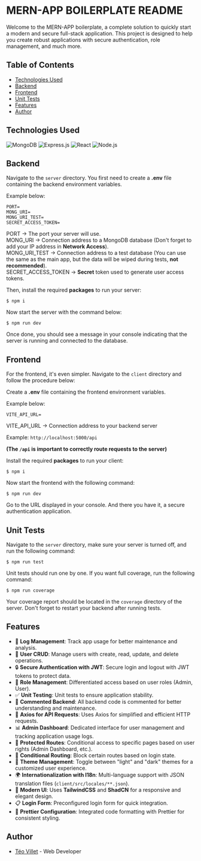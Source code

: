 # MERN-APP BOILERPLATE README

Welcome to the MERN-APP boilerplate, a complete solution to quickly start a modern and secure full-stack application. This project is designed to help you create robust applications with secure authentication, role management, and much more.

## Table of Contents

- [Technologies Used](#technologies-used)
- [Backend](#backend)
- [Frontend](#frontend)
- [Unit Tests](#unit-tests)
- [Features](#features)
- [Author](#author)

## Technologies Used

![MongoDB](https://img.shields.io/badge/MongoDB-4EA94B?style=for-the-badge&logo=mongodb&logoColor=white)
![Express.js](https://img.shields.io/badge/Express.js-000000?style=for-the-badge&logo=express&logoColor=white)
![React](https://img.shields.io/badge/React-20232A?style=for-the-badge&logo=react&logoColor=61DAFB)
![Node.js](https://img.shields.io/badge/Node.js-43853D?style=for-the-badge&logo=node.js&logoColor=white)

## Backend

Navigate to the `server` directory.
You first need to create a **.env** file containing the backend environment variables.

Example below:

```env
PORT=
MONG_URI=
MONG_URI_TEST=
SECRET_ACCESS_TOKEN=
```

PORT -> The port your server will use.  
MONG_URI -> Connection address to a MongoDB database (Don't forget to add your IP address in **Network Access**).  
MONG_URI_TEST -> Connection address to a test database (You can use the same as the main app, but the data will be wiped during tests, **not recommended**).  
SECRET_ACCESS_TOKEN -> **Secret** token used to generate user access tokens.

Then, install the required **packages** to run your server:

```shell
$ npm i
```

Now start the server with the command below:

```shell
$ npm run dev
```

Once done, you should see a message in your console indicating that the server is running and connected to the database.

## Frontend

For the frontend, it's even simpler. Navigate to the `client` directory and follow the procedure below:

Create a **.env** file containing the frontend environment variables.

Example below:

```env
VITE_API_URL=
```

VITE_API_URL -> Connection address to your backend server

Example: `http://localhost:5000/api`

**(The `/api` is important to correctly route requests to the server)**

Install the required **packages** to run your client:

```shell
$ npm i
```

Now start the frontend with the following command:

```shell
$ npm run dev
```

Go to the URL displayed in your console.
And there you have it, a secure authentication application.

## Unit Tests

Navigate to the `server` directory, make sure your server is turned off, and run the following command:

```shell
$ npm run test
```

Unit tests should run one by one.
If you want full coverage, run the following command:

```shell
$ npm run coverage
```

Your coverage report should be located in the `coverage` directory of the server.
Don't forget to restart your backend after running tests.

## Features

- 📜 **Log Management**: Track app usage for better maintenance and analysis.
- 👥 **User CRUD**: Manage users with create, read, update, and delete operations.
- 🔒 **Secure Authentication with JWT**: Secure login and logout with JWT tokens to protect data.
- 🏢 **Role Management**: Differentiated access based on user roles (Admin, User).
- ✅ **Unit Testing**: Unit tests to ensure application stability.
- 📝 **Commented Backend**: All backend code is commented for better understanding and maintenance.
- 🔗 **Axios for API Requests**: Uses Axios for simplified and efficient HTTP requests.
- 📊 **Admin Dashboard**: Dedicated interface for user management and tracking application usage logs.
- 🔐 **Protected Routes**: Conditional access to specific pages based on user rights (Admin Dashboard, etc.).
- 🚧 **Conditional Routing**: Block certain routes based on login state.
- 🌙 **Theme Management**: Toggle between "light" and "dark" themes for a customized user experience.
- 🌍 **Internationalization with I18n**: Multi-language support with JSON translation files (`client/src/locales/**.json`).
- 🎨 **Modern UI**: Uses **TailwindCSS** and **ShadCN** for a responsive and elegant design.
- 📋 **Login Form**: Preconfigured login form for quick integration.
- 🔄 **Prettier Configuration**: Integrated code formatting with Prettier for consistent styling.

## Author

- [Téo Villet](https://teovlt.github.io) - Web Developer
